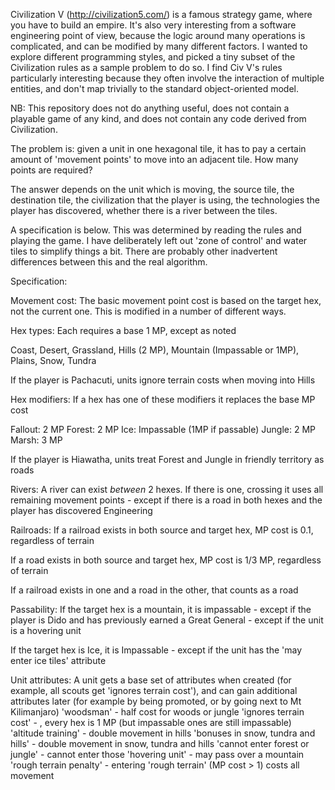 Civilization V (http://civilization5.com/) is a famous strategy game, where you have to build an empire. 
It's also very interesting from a software engineering point of view, because the logic around many operations is complicated, 
and can be modified by many different factors. I wanted to explore different programming styles, and picked a tiny subset of the 
Civilization rules as a sample problem to do so. I find Civ V's rules particularly interesting because they often involve 
the interaction of multiple entities, and don't map trivially to the standard object-oriented model.

NB: This repository does not do anything useful, does not contain a playable game of any kind, and does not contain any code derived from Civilization. 

The problem is: given a unit in one hexagonal tile, it has to pay a certain amount of 'movement points' to move into an adjacent tile. 
How many points are required?

The answer depends on the unit which is moving, the source tile, the destination tile, the civilization that the player is using, 
the technologies the player has discovered, whether there is a river between the tiles. 

A specification is below. This was determined by reading the rules and playing the game. 
I have deliberately left out 'zone of control' and water tiles to simplify things a bit. 
There are probably other inadvertent differences between this and the real algorithm.

Specification:

Movement cost:
The basic movement point cost is based on the target hex, not the current one. This is modified in a number of different ways.

Hex types:
Each requires a base 1 MP, except as noted

Coast, Desert, Grassland, Hills (2 MP), Mountain (Impassable or 1MP), Plains, Snow, Tundra

If the player is Pachacuti, units ignore terrain costs when moving into Hills

Hex modifiers:
If a hex has one of these modifiers it replaces the base MP cost

Fallout: 2 MP
Forest: 2 MP
Ice: Impassable (1MP if passable)
Jungle: 2 MP
Marsh: 3 MP

If the player is Hiawatha, units treat Forest and Jungle in friendly territory as roads

Rivers:
A river can exist *between* 2 hexes. If there is one, crossing it uses all remaining movement points
	- except if there is a road in both hexes and the player has discovered Engineering

Railroads:
If a railroad exists in both source and target hex, MP cost is 0.1, regardless of terrain

If a road exists in both source and target hex, MP cost is 1/3 MP, regardless of terrain

If a railroad exists in one and a road in the other, that counts as a road

Passability:
If the target hex is a mountain, it is impassable 
	- except if the player is Dido and has previously earned a Great General
	- except if the unit is a hovering unit

If the target hex is Ice, it is Impassable
	- except if the unit has the 'may enter ice tiles' attribute

Unit attributes:
A unit gets a base set of attributes when created (for example, all scouts get 'ignores terrain cost'), 
and can gain additional attributes later (for example by being promoted, or by going next to Mt Kilimanjaro)
	'woodsman' -  half cost for woods or jungle
	'ignores terrain cost' - , every hex is 1 MP (but impassable ones are still impassable)
	'altitude training' - double movement in hills
	'bonuses in snow, tundra and hills' - double movement in snow, tundra and hills
	'cannot enter forest or jungle' -  cannot enter those 
	'hovering unit' - may pass over a mountain
	'rough terrain penalty' - entering 'rough terrain' (MP cost > 1) costs all movement

